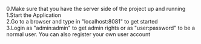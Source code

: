 0.Make sure that you have the server side of the project up and running\
1.Start the Application\
2.Go to a browser and type in "localhost:8081" to get started\
3.Login as "admin:admin" to get admin rights or as "user:password" to be a normal user. You can also register your own user account
